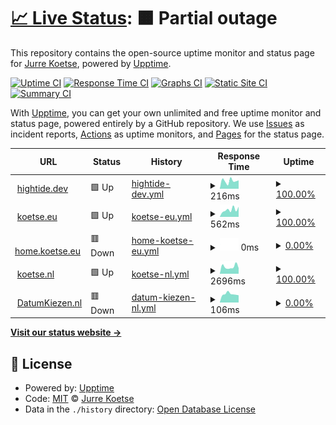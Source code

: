 # [📈 Live Status](https://status.hightide.dev): <!--live status--> **🟧 Partial outage**

This repository contains the open-source uptime monitor and status page for [Jurre Koetse](https://status.hightide.dev), powered by [Upptime](https://github.com/upptime/upptime).

[![Uptime CI](https://github.com/HighTide/status.hightide.dev/workflows/Uptime%20CI/badge.svg)](https://github.com/HighTide/status.hightide.dev/actions?query=workflow%3A%22Uptime+CI%22)
[![Response Time CI](https://github.com/HighTide/status.hightide.dev/workflows/Response%20Time%20CI/badge.svg)](https://github.com/HighTide/status.hightide.dev/actions?query=workflow%3A%22Response+Time+CI%22)
[![Graphs CI](https://github.com/HighTide/status.hightide.dev/workflows/Graphs%20CI/badge.svg)](https://github.com/HighTide/status.hightide.dev/actions?query=workflow%3A%22Graphs+CI%22)
[![Static Site CI](https://github.com/HighTide/status.hightide.dev/workflows/Static%20Site%20CI/badge.svg)](https://github.com/HighTide/status.hightide.dev/actions?query=workflow%3A%22Static+Site+CI%22)
[![Summary CI](https://github.com/HighTide/status.hightide.dev/workflows/Summary%20CI/badge.svg)](https://github.com/HighTide/status.hightide.dev/actions?query=workflow%3A%22Summary+CI%22)

With [Upptime](https://upptime.js.org), you can get your own unlimited and free uptime monitor and status page, powered entirely by a GitHub repository. We use [Issues](https://github.com/HighTide/status.hightide.dev/issues) as incident reports, [Actions](https://github.com/HighTide/status.hightide.dev/actions) as uptime monitors, and [Pages](https://status.hightide.dev) for the status page.

<!--start: status pages-->
<!-- This summary is generated by Upptime (https://github.com/upptime/upptime) -->
<!-- Do not edit this manually, your changes will be overwritten -->
<!-- prettier-ignore -->
| URL | Status | History | Response Time | Uptime |
| --- | ------ | ------- | ------------- | ------ |
| <img alt="" src="https://icons.duckduckgo.com/ip3/hightide.dev.ico" height="13"> [hightide.dev](https://hightide.dev) | 🟩 Up | [hightide-dev.yml](https://github.com/HighTide/status.hightide.dev/commits/HEAD/history/hightide-dev.yml) | <details><summary><img alt="Response time graph" src="./graphs/hightide-dev/response-time-week.png" height="20"> 216ms</summary><br><a href="https://status.hightide.dev/history/hightide-dev"><img alt="Response time 121" src="https://img.shields.io/endpoint?url=https%3A%2F%2Fraw.githubusercontent.com%2FHighTide%2Fstatus.hightide.dev%2FHEAD%2Fapi%2Fhightide-dev%2Fresponse-time.json"></a><br><a href="https://status.hightide.dev/history/hightide-dev"><img alt="24-hour response time 231" src="https://img.shields.io/endpoint?url=https%3A%2F%2Fraw.githubusercontent.com%2FHighTide%2Fstatus.hightide.dev%2FHEAD%2Fapi%2Fhightide-dev%2Fresponse-time-day.json"></a><br><a href="https://status.hightide.dev/history/hightide-dev"><img alt="7-day response time 216" src="https://img.shields.io/endpoint?url=https%3A%2F%2Fraw.githubusercontent.com%2FHighTide%2Fstatus.hightide.dev%2FHEAD%2Fapi%2Fhightide-dev%2Fresponse-time-week.json"></a><br><a href="https://status.hightide.dev/history/hightide-dev"><img alt="30-day response time 162" src="https://img.shields.io/endpoint?url=https%3A%2F%2Fraw.githubusercontent.com%2FHighTide%2Fstatus.hightide.dev%2FHEAD%2Fapi%2Fhightide-dev%2Fresponse-time-month.json"></a><br><a href="https://status.hightide.dev/history/hightide-dev"><img alt="1-year response time 120" src="https://img.shields.io/endpoint?url=https%3A%2F%2Fraw.githubusercontent.com%2FHighTide%2Fstatus.hightide.dev%2FHEAD%2Fapi%2Fhightide-dev%2Fresponse-time-year.json"></a></details> | <details><summary><a href="https://status.hightide.dev/history/hightide-dev">100.00%</a></summary><a href="https://status.hightide.dev/history/hightide-dev"><img alt="All-time uptime 98.38%" src="https://img.shields.io/endpoint?url=https%3A%2F%2Fraw.githubusercontent.com%2FHighTide%2Fstatus.hightide.dev%2FHEAD%2Fapi%2Fhightide-dev%2Fuptime.json"></a><br><a href="https://status.hightide.dev/history/hightide-dev"><img alt="24-hour uptime 100.00%" src="https://img.shields.io/endpoint?url=https%3A%2F%2Fraw.githubusercontent.com%2FHighTide%2Fstatus.hightide.dev%2FHEAD%2Fapi%2Fhightide-dev%2Fuptime-day.json"></a><br><a href="https://status.hightide.dev/history/hightide-dev"><img alt="7-day uptime 100.00%" src="https://img.shields.io/endpoint?url=https%3A%2F%2Fraw.githubusercontent.com%2FHighTide%2Fstatus.hightide.dev%2FHEAD%2Fapi%2Fhightide-dev%2Fuptime-week.json"></a><br><a href="https://status.hightide.dev/history/hightide-dev"><img alt="30-day uptime 100.00%" src="https://img.shields.io/endpoint?url=https%3A%2F%2Fraw.githubusercontent.com%2FHighTide%2Fstatus.hightide.dev%2FHEAD%2Fapi%2Fhightide-dev%2Fuptime-month.json"></a><br><a href="https://status.hightide.dev/history/hightide-dev"><img alt="1-year uptime 95.36%" src="https://img.shields.io/endpoint?url=https%3A%2F%2Fraw.githubusercontent.com%2FHighTide%2Fstatus.hightide.dev%2FHEAD%2Fapi%2Fhightide-dev%2Fuptime-year.json"></a></details>
| <img alt="" src="https://icons.duckduckgo.com/ip3/koetse.eu.ico" height="13"> [koetse.eu](https://koetse.eu) | 🟩 Up | [koetse-eu.yml](https://github.com/HighTide/status.hightide.dev/commits/HEAD/history/koetse-eu.yml) | <details><summary><img alt="Response time graph" src="./graphs/koetse-eu/response-time-week.png" height="20"> 562ms</summary><br><a href="https://status.hightide.dev/history/koetse-eu"><img alt="Response time 370" src="https://img.shields.io/endpoint?url=https%3A%2F%2Fraw.githubusercontent.com%2FHighTide%2Fstatus.hightide.dev%2FHEAD%2Fapi%2Fkoetse-eu%2Fresponse-time.json"></a><br><a href="https://status.hightide.dev/history/koetse-eu"><img alt="24-hour response time 792" src="https://img.shields.io/endpoint?url=https%3A%2F%2Fraw.githubusercontent.com%2FHighTide%2Fstatus.hightide.dev%2FHEAD%2Fapi%2Fkoetse-eu%2Fresponse-time-day.json"></a><br><a href="https://status.hightide.dev/history/koetse-eu"><img alt="7-day response time 562" src="https://img.shields.io/endpoint?url=https%3A%2F%2Fraw.githubusercontent.com%2FHighTide%2Fstatus.hightide.dev%2FHEAD%2Fapi%2Fkoetse-eu%2Fresponse-time-week.json"></a><br><a href="https://status.hightide.dev/history/koetse-eu"><img alt="30-day response time 414" src="https://img.shields.io/endpoint?url=https%3A%2F%2Fraw.githubusercontent.com%2FHighTide%2Fstatus.hightide.dev%2FHEAD%2Fapi%2Fkoetse-eu%2Fresponse-time-month.json"></a><br><a href="https://status.hightide.dev/history/koetse-eu"><img alt="1-year response time 381" src="https://img.shields.io/endpoint?url=https%3A%2F%2Fraw.githubusercontent.com%2FHighTide%2Fstatus.hightide.dev%2FHEAD%2Fapi%2Fkoetse-eu%2Fresponse-time-year.json"></a></details> | <details><summary><a href="https://status.hightide.dev/history/koetse-eu">100.00%</a></summary><a href="https://status.hightide.dev/history/koetse-eu"><img alt="All-time uptime 99.95%" src="https://img.shields.io/endpoint?url=https%3A%2F%2Fraw.githubusercontent.com%2FHighTide%2Fstatus.hightide.dev%2FHEAD%2Fapi%2Fkoetse-eu%2Fuptime.json"></a><br><a href="https://status.hightide.dev/history/koetse-eu"><img alt="24-hour uptime 100.00%" src="https://img.shields.io/endpoint?url=https%3A%2F%2Fraw.githubusercontent.com%2FHighTide%2Fstatus.hightide.dev%2FHEAD%2Fapi%2Fkoetse-eu%2Fuptime-day.json"></a><br><a href="https://status.hightide.dev/history/koetse-eu"><img alt="7-day uptime 100.00%" src="https://img.shields.io/endpoint?url=https%3A%2F%2Fraw.githubusercontent.com%2FHighTide%2Fstatus.hightide.dev%2FHEAD%2Fapi%2Fkoetse-eu%2Fuptime-week.json"></a><br><a href="https://status.hightide.dev/history/koetse-eu"><img alt="30-day uptime 100.00%" src="https://img.shields.io/endpoint?url=https%3A%2F%2Fraw.githubusercontent.com%2FHighTide%2Fstatus.hightide.dev%2FHEAD%2Fapi%2Fkoetse-eu%2Fuptime-month.json"></a><br><a href="https://status.hightide.dev/history/koetse-eu"><img alt="1-year uptime 99.94%" src="https://img.shields.io/endpoint?url=https%3A%2F%2Fraw.githubusercontent.com%2FHighTide%2Fstatus.hightide.dev%2FHEAD%2Fapi%2Fkoetse-eu%2Fuptime-year.json"></a></details>
| <img alt="" src="https://icons.duckduckgo.com/ip3/home.koetse.eu.ico" height="13"> [home.koetse.eu](https://home.koetse.eu) | 🟥 Down | [home-koetse-eu.yml](https://github.com/HighTide/status.hightide.dev/commits/HEAD/history/home-koetse-eu.yml) | <details><summary><img alt="Response time graph" src="./graphs/home-koetse-eu/response-time-week.png" height="20"> 0ms</summary><br><a href="https://status.hightide.dev/history/home-koetse-eu"><img alt="Response time 488" src="https://img.shields.io/endpoint?url=https%3A%2F%2Fraw.githubusercontent.com%2FHighTide%2Fstatus.hightide.dev%2FHEAD%2Fapi%2Fhome-koetse-eu%2Fresponse-time.json"></a><br><a href="https://status.hightide.dev/history/home-koetse-eu"><img alt="24-hour response time 0" src="https://img.shields.io/endpoint?url=https%3A%2F%2Fraw.githubusercontent.com%2FHighTide%2Fstatus.hightide.dev%2FHEAD%2Fapi%2Fhome-koetse-eu%2Fresponse-time-day.json"></a><br><a href="https://status.hightide.dev/history/home-koetse-eu"><img alt="7-day response time 0" src="https://img.shields.io/endpoint?url=https%3A%2F%2Fraw.githubusercontent.com%2FHighTide%2Fstatus.hightide.dev%2FHEAD%2Fapi%2Fhome-koetse-eu%2Fresponse-time-week.json"></a><br><a href="https://status.hightide.dev/history/home-koetse-eu"><img alt="30-day response time 0" src="https://img.shields.io/endpoint?url=https%3A%2F%2Fraw.githubusercontent.com%2FHighTide%2Fstatus.hightide.dev%2FHEAD%2Fapi%2Fhome-koetse-eu%2Fresponse-time-month.json"></a><br><a href="https://status.hightide.dev/history/home-koetse-eu"><img alt="1-year response time 578" src="https://img.shields.io/endpoint?url=https%3A%2F%2Fraw.githubusercontent.com%2FHighTide%2Fstatus.hightide.dev%2FHEAD%2Fapi%2Fhome-koetse-eu%2Fresponse-time-year.json"></a></details> | <details><summary><a href="https://status.hightide.dev/history/home-koetse-eu">0.00%</a></summary><a href="https://status.hightide.dev/history/home-koetse-eu"><img alt="All-time uptime 1.44%" src="https://img.shields.io/endpoint?url=https%3A%2F%2Fraw.githubusercontent.com%2FHighTide%2Fstatus.hightide.dev%2FHEAD%2Fapi%2Fhome-koetse-eu%2Fuptime.json"></a><br><a href="https://status.hightide.dev/history/home-koetse-eu"><img alt="24-hour uptime 0.00%" src="https://img.shields.io/endpoint?url=https%3A%2F%2Fraw.githubusercontent.com%2FHighTide%2Fstatus.hightide.dev%2FHEAD%2Fapi%2Fhome-koetse-eu%2Fuptime-day.json"></a><br><a href="https://status.hightide.dev/history/home-koetse-eu"><img alt="7-day uptime 0.00%" src="https://img.shields.io/endpoint?url=https%3A%2F%2Fraw.githubusercontent.com%2FHighTide%2Fstatus.hightide.dev%2FHEAD%2Fapi%2Fhome-koetse-eu%2Fuptime-week.json"></a><br><a href="https://status.hightide.dev/history/home-koetse-eu"><img alt="30-day uptime 0.00%" src="https://img.shields.io/endpoint?url=https%3A%2F%2Fraw.githubusercontent.com%2FHighTide%2Fstatus.hightide.dev%2FHEAD%2Fapi%2Fhome-koetse-eu%2Fuptime-month.json"></a><br><a href="https://status.hightide.dev/history/home-koetse-eu"><img alt="1-year uptime 0.79%" src="https://img.shields.io/endpoint?url=https%3A%2F%2Fraw.githubusercontent.com%2FHighTide%2Fstatus.hightide.dev%2FHEAD%2Fapi%2Fhome-koetse-eu%2Fuptime-year.json"></a></details>
| <img alt="" src="https://icons.duckduckgo.com/ip3/koetse.nl.ico" height="13"> [koetse.nl](https://koetse.nl) | 🟩 Up | [koetse-nl.yml](https://github.com/HighTide/status.hightide.dev/commits/HEAD/history/koetse-nl.yml) | <details><summary><img alt="Response time graph" src="./graphs/koetse-nl/response-time-week.png" height="20"> 2696ms</summary><br><a href="https://status.hightide.dev/history/koetse-nl"><img alt="Response time 2704" src="https://img.shields.io/endpoint?url=https%3A%2F%2Fraw.githubusercontent.com%2FHighTide%2Fstatus.hightide.dev%2FHEAD%2Fapi%2Fkoetse-nl%2Fresponse-time.json"></a><br><a href="https://status.hightide.dev/history/koetse-nl"><img alt="24-hour response time 2184" src="https://img.shields.io/endpoint?url=https%3A%2F%2Fraw.githubusercontent.com%2FHighTide%2Fstatus.hightide.dev%2FHEAD%2Fapi%2Fkoetse-nl%2Fresponse-time-day.json"></a><br><a href="https://status.hightide.dev/history/koetse-nl"><img alt="7-day response time 2696" src="https://img.shields.io/endpoint?url=https%3A%2F%2Fraw.githubusercontent.com%2FHighTide%2Fstatus.hightide.dev%2FHEAD%2Fapi%2Fkoetse-nl%2Fresponse-time-week.json"></a><br><a href="https://status.hightide.dev/history/koetse-nl"><img alt="30-day response time 2459" src="https://img.shields.io/endpoint?url=https%3A%2F%2Fraw.githubusercontent.com%2FHighTide%2Fstatus.hightide.dev%2FHEAD%2Fapi%2Fkoetse-nl%2Fresponse-time-month.json"></a><br><a href="https://status.hightide.dev/history/koetse-nl"><img alt="1-year response time 2814" src="https://img.shields.io/endpoint?url=https%3A%2F%2Fraw.githubusercontent.com%2FHighTide%2Fstatus.hightide.dev%2FHEAD%2Fapi%2Fkoetse-nl%2Fresponse-time-year.json"></a></details> | <details><summary><a href="https://status.hightide.dev/history/koetse-nl">100.00%</a></summary><a href="https://status.hightide.dev/history/koetse-nl"><img alt="All-time uptime 99.96%" src="https://img.shields.io/endpoint?url=https%3A%2F%2Fraw.githubusercontent.com%2FHighTide%2Fstatus.hightide.dev%2FHEAD%2Fapi%2Fkoetse-nl%2Fuptime.json"></a><br><a href="https://status.hightide.dev/history/koetse-nl"><img alt="24-hour uptime 100.00%" src="https://img.shields.io/endpoint?url=https%3A%2F%2Fraw.githubusercontent.com%2FHighTide%2Fstatus.hightide.dev%2FHEAD%2Fapi%2Fkoetse-nl%2Fuptime-day.json"></a><br><a href="https://status.hightide.dev/history/koetse-nl"><img alt="7-day uptime 100.00%" src="https://img.shields.io/endpoint?url=https%3A%2F%2Fraw.githubusercontent.com%2FHighTide%2Fstatus.hightide.dev%2FHEAD%2Fapi%2Fkoetse-nl%2Fuptime-week.json"></a><br><a href="https://status.hightide.dev/history/koetse-nl"><img alt="30-day uptime 100.00%" src="https://img.shields.io/endpoint?url=https%3A%2F%2Fraw.githubusercontent.com%2FHighTide%2Fstatus.hightide.dev%2FHEAD%2Fapi%2Fkoetse-nl%2Fuptime-month.json"></a><br><a href="https://status.hightide.dev/history/koetse-nl"><img alt="1-year uptime 99.97%" src="https://img.shields.io/endpoint?url=https%3A%2F%2Fraw.githubusercontent.com%2FHighTide%2Fstatus.hightide.dev%2FHEAD%2Fapi%2Fkoetse-nl%2Fuptime-year.json"></a></details>
| <img alt="" src="https://icons.duckduckgo.com/ip3/datumkiezen.nl.ico" height="13"> [DatumKiezen.nl](https://DatumKiezen.nl) | 🟥 Down | [datum-kiezen-nl.yml](https://github.com/HighTide/status.hightide.dev/commits/HEAD/history/datum-kiezen-nl.yml) | <details><summary><img alt="Response time graph" src="./graphs/datum-kiezen-nl/response-time-week.png" height="20"> 106ms</summary><br><a href="https://status.hightide.dev/history/datum-kiezen-nl"><img alt="Response time 110" src="https://img.shields.io/endpoint?url=https%3A%2F%2Fraw.githubusercontent.com%2FHighTide%2Fstatus.hightide.dev%2FHEAD%2Fapi%2Fdatum-kiezen-nl%2Fresponse-time.json"></a><br><a href="https://status.hightide.dev/history/datum-kiezen-nl"><img alt="24-hour response time 91" src="https://img.shields.io/endpoint?url=https%3A%2F%2Fraw.githubusercontent.com%2FHighTide%2Fstatus.hightide.dev%2FHEAD%2Fapi%2Fdatum-kiezen-nl%2Fresponse-time-day.json"></a><br><a href="https://status.hightide.dev/history/datum-kiezen-nl"><img alt="7-day response time 106" src="https://img.shields.io/endpoint?url=https%3A%2F%2Fraw.githubusercontent.com%2FHighTide%2Fstatus.hightide.dev%2FHEAD%2Fapi%2Fdatum-kiezen-nl%2Fresponse-time-week.json"></a><br><a href="https://status.hightide.dev/history/datum-kiezen-nl"><img alt="30-day response time 122" src="https://img.shields.io/endpoint?url=https%3A%2F%2Fraw.githubusercontent.com%2FHighTide%2Fstatus.hightide.dev%2FHEAD%2Fapi%2Fdatum-kiezen-nl%2Fresponse-time-month.json"></a><br><a href="https://status.hightide.dev/history/datum-kiezen-nl"><img alt="1-year response time 110" src="https://img.shields.io/endpoint?url=https%3A%2F%2Fraw.githubusercontent.com%2FHighTide%2Fstatus.hightide.dev%2FHEAD%2Fapi%2Fdatum-kiezen-nl%2Fresponse-time-year.json"></a></details> | <details><summary><a href="https://status.hightide.dev/history/datum-kiezen-nl">0.00%</a></summary><a href="https://status.hightide.dev/history/datum-kiezen-nl"><img alt="All-time uptime 0.00%" src="https://img.shields.io/endpoint?url=https%3A%2F%2Fraw.githubusercontent.com%2FHighTide%2Fstatus.hightide.dev%2FHEAD%2Fapi%2Fdatum-kiezen-nl%2Fuptime.json"></a><br><a href="https://status.hightide.dev/history/datum-kiezen-nl"><img alt="24-hour uptime 0.00%" src="https://img.shields.io/endpoint?url=https%3A%2F%2Fraw.githubusercontent.com%2FHighTide%2Fstatus.hightide.dev%2FHEAD%2Fapi%2Fdatum-kiezen-nl%2Fuptime-day.json"></a><br><a href="https://status.hightide.dev/history/datum-kiezen-nl"><img alt="7-day uptime 0.00%" src="https://img.shields.io/endpoint?url=https%3A%2F%2Fraw.githubusercontent.com%2FHighTide%2Fstatus.hightide.dev%2FHEAD%2Fapi%2Fdatum-kiezen-nl%2Fuptime-week.json"></a><br><a href="https://status.hightide.dev/history/datum-kiezen-nl"><img alt="30-day uptime 0.00%" src="https://img.shields.io/endpoint?url=https%3A%2F%2Fraw.githubusercontent.com%2FHighTide%2Fstatus.hightide.dev%2FHEAD%2Fapi%2Fdatum-kiezen-nl%2Fuptime-month.json"></a><br><a href="https://status.hightide.dev/history/datum-kiezen-nl"><img alt="1-year uptime 0.00%" src="https://img.shields.io/endpoint?url=https%3A%2F%2Fraw.githubusercontent.com%2FHighTide%2Fstatus.hightide.dev%2FHEAD%2Fapi%2Fdatum-kiezen-nl%2Fuptime-year.json"></a></details>

<!--end: status pages-->

[**Visit our status website →**](https://status.hightide.dev)

## 📄 License

- Powered by: [Upptime](https://github.com/upptime/upptime)
- Code: [MIT](./LICENSE) © [Jurre Koetse](https://status.hightide.dev)
- Data in the `./history` directory: [Open Database License](https://opendatacommons.org/licenses/odbl/1-0/)
